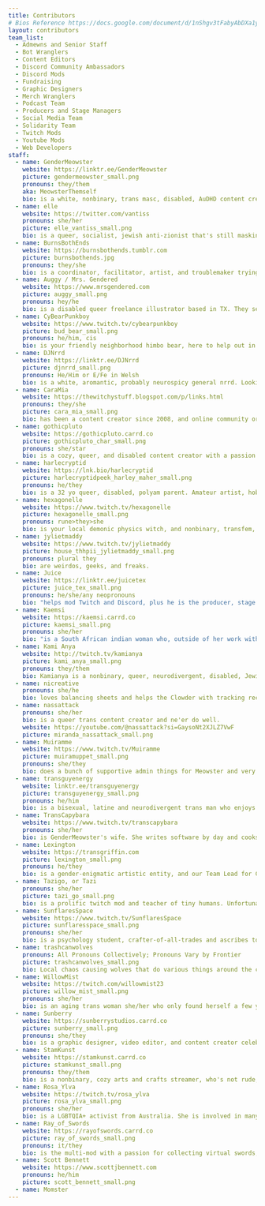 ```yaml
---
title: Contributors
# Bios Reference https://docs.google.com/document/d/1nShgv3tFabyAbDXa1ylSSt0Tw4ucjW55cYVgEIMP5tk/edit?usp=sharing
layout: contributors
team_list:
  - Admewns and Senior Staff
  - Bot Wranglers
  - Content Editors
  - Discord Community Ambassadors
  - Discord Mods
  - Fundraising
  - Graphic Designers
  - Merch Wranglers
  - Podcast Team
  - Producers and Stage Managers
  - Social Media Team
  - Solidarity Team
  - Twitch Mods
  - Youtube Mods
  - Web Developers
staff:
  - name: GenderMeowster 
    website: https://linktr.ee/GenderMeowster
    picture: gendermeowster_small.png
    pronouns: they/them
    aka: MeowsterThemself
    bio: is a white, nonbinary, trans masc, disabled, AuDHD content creator and the instigator of GenderMeowster community, Genderful Podcast, and Gender Federation stream team.
  - name: elle
    website: https://twitter.com/vantiss
    pronouns: she/her
    picture: elle_vantiss_small.png
    bio: is a queer, socialist, jewish anti-zionist that's still masking because COVID isn't over. Protect the vulnerable people around you and wear a mask. She also pokes Discord for the Clowder sometimes.
  - name: BurnsBothEnds
    website: https://burnsbothends.tumblr.com
    picture: burnsbothends.jpg
    pronouns: they/she
    bio: is a coordinator, facilitator, artist, and troublemaker trying to help people make the world a little bit better.
  - name: Auggy / Mrs. Gendered
    website: https://www.mrsgendered.com
    picture: auggy_small.png
    pronouns: hey/he
    bio: is a disabled queer freelance illustrator based in TX. They seek to create safe places for LGBTQ+ folks to enjoy art and experience healthy community.
  - name: CyBearPunkboy
    website: https://www.twitch.tv/cybearpunkboy
    picture: bud_bear_small.png
    pronouns: he/him, cis
    bio: is your friendly neighborhood himbo bear, here to help out in any way possible!
  - name: DJNrrd
    website: https://linktr.ee/DJNrrd
    picture: djnrrd_small.png
    pronouns: He/Him or E/Fe in Welsh
    bio: is a white, aromantic, probably neurospicy general nrrd. Looking after technical infrastructure for the community, DJ also streams point & click and puzzle games on Twitch.
  - name: CaraMia
    website: https://thewitchystuff.blogspot.com/p/links.html
    pronouns: they/she
    picture: cara_mia_small.png
    bio: has been a content creator since 2008, and online community organizer and informal spiritual educator since 2009. They didn't realize any of those things until later, and got more formal with them over the years. Also known as cutewitch772 most places on the internet, they are a queer, vegan, anti-racist, intersectional feminist, neurodiverse, Pagan Witch, and likely to speak about any of those topics. Cara holds a degree in Theatre Arts, and having worked and played both onstage and behind the scenes, finds those lessons being present everywhere she goes.
  - name: gothicpluto
    website: https://gothicpluto.carrd.co
    picture: gothicpluto_char_small.png
    pronouns: she/star
    bio: is a cozy, queer, and disabled content creator with a passion for social justice, and an affinity for farming simulators. Star is a member of the disabled content creators collective and aims to create a cozy safer space for marginalized folks on twitch!
  - name: harlecryptid
    website: https://lnk.bio/harlecryptid
    picture: harlecryptidpeek_harley_maher_small.png
    pronouns: he/they
    bio: is a 32 yo queer, disabled, polyam parent. Amateur artist, hobbyist photographer, part-time cosplayer, streamer all console, rarely PC .
  - name: hexagonelle
    website: https://www.twitch.tv/hexagonelle
    picture: hexagonelle_small.png
    pronouns: rune>they>she
    bio: is your local demonic physics witch, and nonbinary, transfem, and acespec to boot! Catch them at twitch.tv/hexagonelle
  - name: jylietmaddy
    website: https://www.twitch.tv/jylietmaddy
    picture: house_thhpii_jylietmaddy_small.png
    pronouns: plural they
    bio: are weirdos, geeks, and freaks.
  - name: Juice
    website: https://linktr.ee/juicetex
    picture: juice_tex_small.png
    pronouns: he/she/any neopronouns
    bio: "helps mod Twitch and Discord, plus he is the producer, stage manager, and guest wrangler for Genderful. Xe streams a variety of content on a random schedule at https://www.twitch.tv/juice_tex"
  - name: Kaemsi
    website: https://kaemsi.carrd.co
    picture: kaemsi_small.png
    pronouns: she/her
    bio: "is a South African indian woman who, outside of her work with the Clowder; works on her Psychology degree, and freelances as a Diversity, Equity & Inclusion Consultant. She is also known around the internet as a variety streamer on Twitch. Lover of laughs with liberal spice, her spaces firmly uphold the belief that #DiversityIsGlorious!"
  - name: Kami Anya
    website: http://twitch.tv/kamianya
    picture: kami_anya_small.png
    pronouns: they/them
    bio: Kamianya is a nonbinary, queer, neurodivergent, disabled, Jewish academic and streamer. Streaming wise, they love indie games, and academically their focus is linguistic anthropology focused on gender.
  - name: nicreative
    pronouns: she/he
    bio: loves balancing sheets and helps the Clowder with tracking receipts.
  - name: nassattack
    pronouns: she/her
    bio: is a queer trans content creator and ne'er do well.
    website: https://youtube.com/@nassattack?si=GaysoNt2XJLZ7VwF
    picture: miranda_nassattack_small.png
  - name: Muiramme
    website: https://www.twitch.tv/Muiramme
    picture: muiramuppet_small.png
    pronouns: she/they
    bio: does a bunch of supportive admin things for Meowster and very occasionally streams their own things.
  - name: transguyenergy
    website: linktr.ee/transguyenergy
    picture: transguyenergy_small.png
    pronouns: he/him
    bio: is a bisexual, latine and neurodivergent trans man who enjoys making queer community, content creation, and eating snacks while supporting his friends on Twitch.
  - name: TransCapybara
    website: https://www.twitch.tv/transcapybara
    pronouns: she/her
    bio: is GenderMeowster's wife. She writes software by day and cooks delicious food at night. She'll sometimes come on stream to read from a book or to make funny noises.
  - name: Lexington
    website: https://transgriffin.com
    picture: lexington_small.png
    pronouns: he/they
    bio: is a gender-enigmatic artistic entity, and our Team Lead for Content Editors and Graphic Designers. His main projects are the graphics supply for social media and the final editing of the Genderful Podcast.
  - name: Tazigo, or Tazi
    pronouns: she/her
    picture: tazi_go_small.png
    bio: is a prolific twitch mod and teacher of tiny humans. Unfortunately they keep growing, and she feels older and shorter every day.
  - name: SunflaresSpace
    website: https://www.twitch.tv/SunflaresSpace
    picture: sunflaresspace_small.png
    pronouns: she/her
    bio: is a psychology student, crafter-of-all-trades and ascribes to aggressive positivity towards herself and her friends. Often this leads to tangents about selfcare on her streams, to her friends' amusement.
  - name: trashcanwolves
    pronouns: All Pronouns Collectively; Pronouns Vary by Frontier
    picture: trashcanwolves_small.png
    bio: Local chaos causing wolves that do various things around the community.
  - name: WillowMist
    website: https://twitch.com/willowmist23
    picture: willow_mist_small.png
    pronouns: she/her
    bio: is an aging trans woman she/her who only found herself a few years ago. She loves board games and LEGO sets, and loves spending time with the community.
  - name: Sunberry
    website: https://sunberrystudios.carrd.co
    picture: sunberry_small.png
    pronouns: she/they
    bio: is a graphic designer, video editor, and content creator celebrating authentic joy and passion projects for folks all over the world.
  - name: StamKunst
    website: https://stamkunst.carrd.co
    picture: stamkunst_small.png
    pronouns: they/them
    bio: is a nonbinary, cozy arts and crafts streamer, who's not rude, just Dutch! They strongly value kindness, making people laugh, and love using their creative abilities for a good cause.
  - name: Rosa_Ylva
    website: https://twitch.tv/rosa_ylva
    picture: rosa_ylva_small.png
    pronouns: she/her
    bio: is a LGBTQIA+ activist from Australia. She is involved in many different LGBTQIA+ projects, including being the owner of the Aegis Security System.
  - name: Ray_of_Swords
    website: https://rayofswords.carrd.co
    picture: ray_of_swords_small.png
    pronouns: it/they
    bio: is the multi-mod with a passion for collecting virtual swords, so much so that it now owns a real sword too! They also have many hobbies, including streaming on their own channel and sometimes it joins Meowster on stream to play cute cozy games.
  - name: Scott Bennett
    website: https://www.scottjbennett.com
    pronouns: he/him
    picture: scott_bennett_small.png
  - name: Momster
---
```


